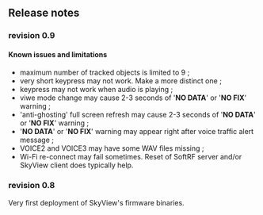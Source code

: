 
## Release notes

### revision 0.9

#### Known issues and limitations

- maximum number of tracked objects is limited to 9 ;
- very short keypress may not work. Make a more distinct one ;
- keypress may not work when audio is playing ;
- viwe mode change may cause 2-3 seconds of '**NO DATA**' or '**NO FIX**' warning ;
- 'anti-ghosting' full screen refresh may cause 2-3 seconds of '**NO DATA**' or '**NO FIX**' warning ;
- '**NO DATA**' or '**NO FIX**' warning may appear right after voice traffic alert message ;
- VOICE2 and VOICE3 may have some WAV files missing ;
- Wi-Fi re-connect may fail sometimes. Reset of SoftRF server and/or SkyView client does typically help.

### revision 0.8

Very first deployment of SkyView's firmware binaries.


